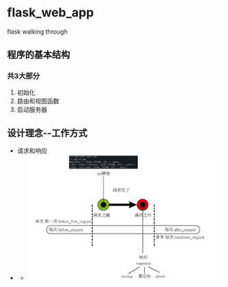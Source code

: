 # flask_web_app
flask walking through


## 程序的基本结构
### 共3大部分
1. 初始化
2. 路由和视图函数
3. 启动服务器

## 设计理念--工作方式
+ 请求和响应
+ + ![请求和响应_请求钩子](./img/flask_request_response.png)
